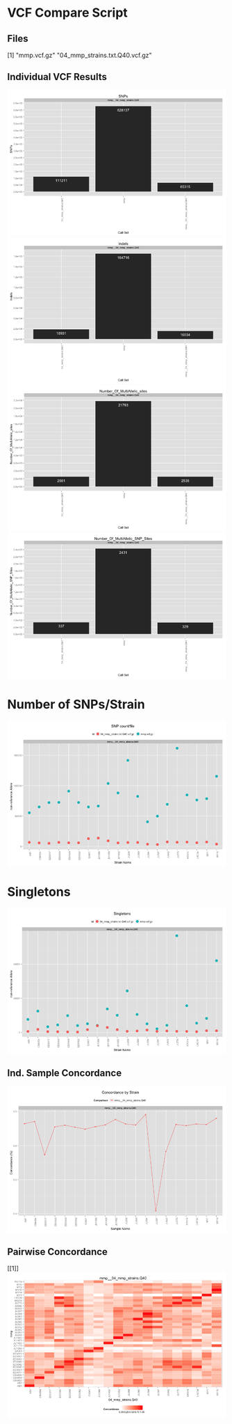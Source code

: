 VCF Compare Script
==================




## Files

[1] "mmp.vcf.gz"                    "04_mmp_strains.txt.Q40.vcf.gz"














## Individual VCF Results
![plot of chunk plots](../../data/reports/mmp_04_mmp_strains_Q40/plots1.png) ![plot of chunk plots](../../data/reports/mmp_04_mmp_strains_Q40/plots2.png) ![plot of chunk plots](../../data/reports/mmp_04_mmp_strains_Q40/plots3.png) ![plot of chunk plots](../../data/reports/mmp_04_mmp_strains_Q40/plots4.png) 


# Number of SNPs/Strain

![plot of chunk PSC](../../data/reports/mmp_04_mmp_strains_Q40/PSC.png) 


# Singletons
![plot of chunk unnamed-chunk-3](../../data/reports/mmp_04_mmp_strains_Q40/unnamed-chunk-3.png) 


## Ind. Sample Concordance

![plot of chunk ind_conc](../../data/reports/mmp_04_mmp_strains_Q40/ind_conc.png) 


## Pairwise Concordance

[[1]]
![plot of chunk pairwise_con](../../data/reports/mmp_04_mmp_strains_Q40/pairwise_con.png) 

